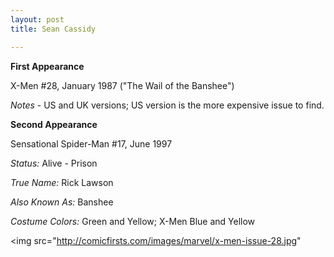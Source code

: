 ```yaml
---
layout: post
title: Sean Cassidy

---
```


**First Appearance**

X-Men #28, January 1987 ("The Wail of the Banshee")

*Notes* - US and UK versions; US version is the more expensive issue to find.

**Second Appearance**

Sensational Spider-Man #17, June 1997

*Status:* Alive - Prison

*True Name:* Rick Lawson

*Also Known As:*  Banshee

*Costume Colors:*  Green and Yellow; X-Men Blue and Yellow

<img src="http://comicfirsts.com/images/marvel/x-men-issue-28.jpg"
